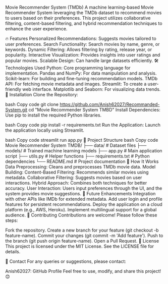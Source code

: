 Movie Recommender System (TMDb)
A machine learning-based Movie Recommender System leveraging the TMDb dataset to recommend movies to users based on their preferences. This project utilizes collaborative filtering, content-based filtering, and hybrid recommendation techniques to enhance the user experience.

🔥 Features
Personalized Recommendations: Suggests movies tailored to user preferences.
Search Functionality: Search movies by name, genre, or keywords.
Dynamic Filtering: Allows filtering by rating, release year, or popularity.
Interactive Visualization: Provides insights into user ratings and popular movies.
Scalable Design: Can handle large datasets efficiently.
🛠️ Technologies Used
Python: Core programming language for implementation.
Pandas and NumPy: For data manipulation and analysis.
Scikit-learn: For building and fine-tuning recommendation models.
TMDb API: For fetching movie metadata and images.
Streamlit: To create a user-friendly web interface.
Matplotlib and Seaborn: For visualizing data trends.
🚀 Installation
Clone the Repository:

bash
Copy code
git clone https://github.com/Anish62027/Recommanded-System.git
cd "Movie Recommender System TMBD"
Install Dependencies: Use pip to install the required Python libraries.

bash
Copy code
pip install -r requirements.txt
Run the Application: Launch the application locally using Streamlit.

bash
Copy code
streamlit run app.py
📂 Project Structure
bash
Copy code
Movie Recommender System TMDB/
├── data/                   # Dataset files
├── models/                 # Trained machine learning models
├── app.py                  # Main application script
├── utils.py                # Helper functions
├── requirements.txt        # Python dependencies
└── README.md               # Project documentation
🌟 How It Works
Data Preprocessing: Cleans and preprocesses TMDb movie data.
Model Building:
Content-Based Filtering: Recommends similar movies using metadata.
Collaborative Filtering: Suggests movies based on user interactions.
Hybrid Approach: Combines both techniques for better accuracy.
User Interaction: Users input preferences through the UI, and the system provides movie suggestions.
🧩 Future Enhancements
Integration with other APIs like IMDb for extended metadata.
Add user login and profile features for persistent recommendations.
Deploy the application on a cloud platform (e.g., AWS, Heroku).
Implement multilingual support for a global audience.
🤝 Contributing
Contributions are welcome! Please follow these steps:

Fork the repository.
Create a new branch for your feature (git checkout -b feature-name).
Commit your changes (git commit -m 'Add feature').
Push to the branch (git push origin feature-name).
Open a Pull Request.
📝 License
This project is licensed under the MIT License. See the LICENSE file for details.

📧 Contact
For any queries or suggestions, please contact:

Anish62027: GitHub Profile
Feel free to use, modify, and share this project! 😊
